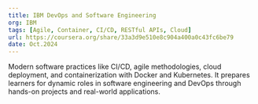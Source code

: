```yaml
---
title: IBM DevOps and Software Engineering
org: IBM
tags: [Agile, Container, CI/CD, RESTful APIs, Cloud]
url: https://coursera.org/share/33a3d9e510e8c904a400a0c43fc6be79
date: Oct.2024
---
```


Modern software practices like CI/CD, agile methodologies, cloud deployment, and containerization with Docker and Kubernetes. It prepares learners for dynamic roles in software engineering and DevOps through hands-on projects and real-world applications.
